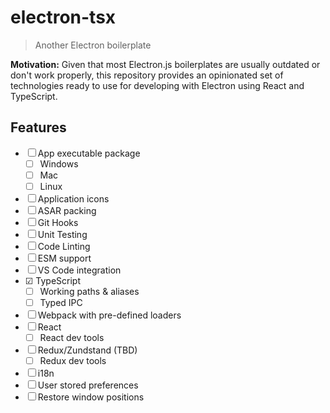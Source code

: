 # electron-tsx

> Another Electron boilerplate

**Motivation:**
Given that most Electron.js boilerplates are usually outdated or don't work properly, this repository provides an opinionated set of technologies ready to use for developing with Electron using React and TypeScript.

## Features

- ☐ App executable package
  - ☐ Windows
  - ☐ Mac
  - ☐ Linux
- ☐ Application icons
- ☐ ASAR packing
- ☐ Git Hooks
- ☐ Unit Testing
- ☐ Code Linting
- ☐ ESM support
- ☐ VS Code integration
- ☑ TypeScript
  - ☐ Working paths & aliases
  - ☐ Typed IPC
- ☐ Webpack with pre-defined loaders
- ☐ React
  - ☐ React dev tools
- ☐ Redux/Zundstand (TBD)
  - ☐ Redux dev tools
- ☐ i18n
- ☐ User stored preferences
- ☐ Restore window positions
